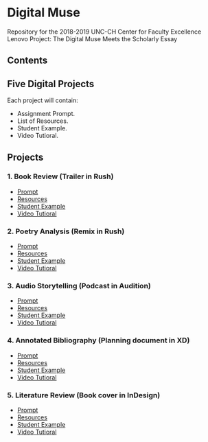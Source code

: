 # Digital Muse

Repository for the 2018-2019 UNC-CH Center for Faculty Excellence Lenovo Project: The Digital Muse Meets the Scholarly Essay

## Contents

## Five Digital Projects

Each project will contain:

- Assignment Prompt.
- List of Resources.
- Student Example.
- Video Tutioral.



## Projects

### 1. Book Review (Trailer in Rush)

- [Prompt](assignments/BR/prompt.md)
- [Resources](assignments/BR/resources.md)
- [Student Example](assignments/BR/example.md)
- [Video Tutioral](assignments/BR/video.md)


### 2. Poetry Analysis (Remix in Rush)

- [Prompt](assignments/PA/prompt.md)
- [Resources](assignments/PA/resources.md)
- [Student Example](assignments/PA/example.md)
- [Video Tutioral](assignments/PA/video.md)




### 3. Audio Storytelling (Podcast in Audition)

- [Prompt](assignments/CVR/prompt.md)
- [Resources](assignments/CVR/resources.md)
- [Student Example](assignments/CVR/example.md)
- [Video Tutioral](assignments/CVR/video.md)


### 4. Annotated Bibliography (Planning document in XD)

- [Prompt](assignments/AB/prompt.md)
- [Resources](assignments/AB/resources.md)
- [Student Example](assignments/AB/example.md)
- [Video Tutioral](assignments/AB/video.md)


### 5. Literature Review (Book cover in InDesign)

- [Prompt](assignments/LR/prompt.md)
- [Resources](assignments/LR/resources.md)
- [Student Example](assignments/LR/example.md)
- [Video Tutioral](assignments/LR/video.md)



